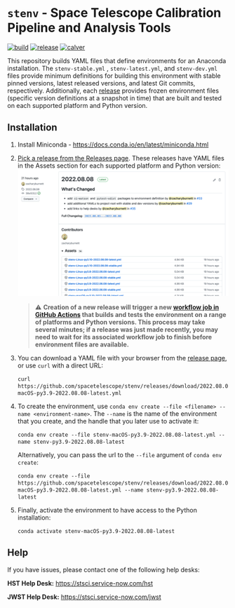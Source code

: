 # `stenv` - Space Telescope Calibration Pipeline and Analysis Tools

[![build](https://github.com/spacetelescope/stenv/actions/workflows/build.yml/badge.svg)](https://github.com/spacetelescope/stenv/actions/workflows/build.yml)
[![release](https://img.shields.io/github/v/release/spacetelescope/stenv)](https://github.com/spacetelescope/stenv/releases)
[![calver](https://img.shields.io/badge/calver-YYYY.0M.0D-22bfda.svg)](https://calver.org)

This repository builds YAML files that define environments for an Anaconda installation. The `stenv-stable.yml`
, `stenv-latest.yml`, and `stenv-dev.yml` files provide minimum definitions for building this environment with stable
pinned versions, latest released versions, and latest Git commits, respectively. Additionally,
each [release](https://github.com/spacetelescope/stenv/releases) provides frozen environment files (specific version
definitions at a snapshot in time) that are built and tested on each supported platform and Python version.

## Installation

1. Install Miniconda - https://docs.conda.io/en/latest/miniconda.html

2. [Pick a release from the Releases page](https://github.com/spacetelescope/stenv/releases). These releases have YAML
   files in the Assets section for each supported platform and Python version:
   [![release example](docs/release_example.png)](https://github.com/spacetelescope/stenv/releases)

   > :warning: **Creation of a new release will trigger a
   new [workflow job in GitHub Actions](https://github.com/spacetelescope/stenv/actions/workflows/build.yml) that builds
   and tests the environment on a range of platforms and Python versions. This process may take several minutes; if a
   release was just made recently, you may need to wait for its associated workflow job to finish before environment
   files are available.**

3. You can download a YAML file with your browser from
   the [release page](https://github.com/spacetelescope/stenv/releases), or use `curl` with a direct URL:
   ```shell
   curl https://github.com/spacetelescope/stenv/releases/download/2022.08.08/stenv-macOS-py3.9-2022.08.08-latest.yml
   ```

4. To create the environment, use `conda env create --file <filename> --name <environment-name>`. The `--name` is the
   name of the environment that you create, and the handle that you later use to activate it:
   ```shell
   conda env create --file stenv-macOS-py3.9-2022.08.08-latest.yml --name stenv-py3.9-2022.08.08-latest
   ```
   Alternatively, you can pass the url to the `--file` argument of `conda env create`:
   ```shell
   conda env create --file https://github.com/spacetelescope/stenv/releases/download/2022.08.08/stenv-macOS-py3.9-2022.08.08-latest.yml --name stenv-py3.9-2022.08.08-latest
   ```

5. Finally, activate the environment to have access to the Python installation:
   ```shell
   conda activate stenv-macOS-py3.9-2022.08.08-latest
   ```

## Help

If you have issues, please contact one of the following help desks:

**HST Help Desk:** https://stsci.service-now.com/hst

**JWST Help Desk:** https://stsci.service-now.com/jwst